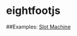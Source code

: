 eightfootjs
===========

##Examples:
[Slot Machine](https://rawgit.com/eyeofmidas/eightfootjs/master/examples/slotmachine/index.html)
